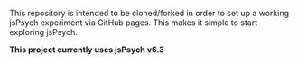 This repository is intended to be cloned/forked in order to set up a working jsPsych experiment via GitHub pages. This makes it simple to start exploring jsPsych.

**This project currently uses jsPsych v6.3**
